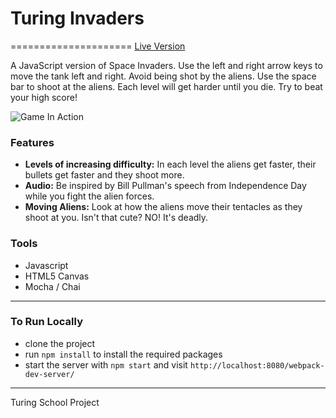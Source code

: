 # Turing Invaders
=====================
[Live Version](http://shannonpaige.github.io/turing-invaders/)

A JavaScript version of Space Invaders. Use the left and right arrow keys to move the tank left and right. Avoid being shot by the aliens. Use the space bar to shoot at the aliens. Each level will get harder until you die. Try to beat your high score!

![Game In Action](http://g.recordit.co/0wDW0O5E6S.gif)

### Features

* **Levels of increasing difficulty:** In each level the aliens get faster, their bullets get faster and they
shoot more.
* **Audio:** Be inspired by Bill Pullman's speech from Independence Day while you fight the alien forces.
* **Moving Aliens:** Look at how the aliens move their tentacles as they shoot at you. Isn't that cute? NO! It's deadly.

### Tools

* Javascript
* HTML5 Canvas
* Mocha / Chai

---
### To Run Locally

* clone the project
* run `npm install` to install the required packages
* start the server with `npm start` and visit `http://localhost:8080/webpack-dev-server/`

---
Turing School Project
